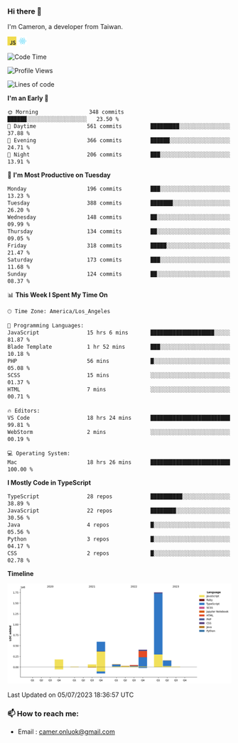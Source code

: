 ### Hi there 👋

I'm Cameron, a developer from Taiwan.


<code><img height="20" src="https://raw.githubusercontent.com/github/explore/80688e429a7d4ef2fca1e82350fe8e3517d3494d/topics/javascript/javascript.png"></code>
<code><img height="20" src="https://raw.githubusercontent.com/github/explore/80688e429a7d4ef2fca1e82350fe8e3517d3494d/topics/react/react.png"></code>



<!--START_SECTION:waka-->
![Code Time](http://img.shields.io/badge/Code%20Time-941%20hrs%2028%20mins-blue)

![Profile Views](http://img.shields.io/badge/Profile%20Views-0-blue)

![Lines of code](https://img.shields.io/badge/From%20Hello%20World%20I%27ve%20Written-3.3%20million%20lines%20of%20code-blue)

**I'm an Early 🐤** 

```text
🌞 Morning                348 commits         ██████░░░░░░░░░░░░░░░░░░░   23.50 % 
🌆 Daytime                561 commits         █████████░░░░░░░░░░░░░░░░   37.88 % 
🌃 Evening                366 commits         ██████░░░░░░░░░░░░░░░░░░░   24.71 % 
🌙 Night                  206 commits         ███░░░░░░░░░░░░░░░░░░░░░░   13.91 % 
```
📅 **I'm Most Productive on Tuesday** 

```text
Monday                   196 commits         ███░░░░░░░░░░░░░░░░░░░░░░   13.23 % 
Tuesday                  388 commits         ███████░░░░░░░░░░░░░░░░░░   26.20 % 
Wednesday                148 commits         ██░░░░░░░░░░░░░░░░░░░░░░░   09.99 % 
Thursday                 134 commits         ██░░░░░░░░░░░░░░░░░░░░░░░   09.05 % 
Friday                   318 commits         █████░░░░░░░░░░░░░░░░░░░░   21.47 % 
Saturday                 173 commits         ███░░░░░░░░░░░░░░░░░░░░░░   11.68 % 
Sunday                   124 commits         ██░░░░░░░░░░░░░░░░░░░░░░░   08.37 % 
```


📊 **This Week I Spent My Time On** 

```text
🕑︎ Time Zone: America/Los_Angeles

💬 Programming Languages: 
JavaScript               15 hrs 6 mins       ████████████████████░░░░░   81.87 % 
Blade Template           1 hr 52 mins        ███░░░░░░░░░░░░░░░░░░░░░░   10.18 % 
PHP                      56 mins             █░░░░░░░░░░░░░░░░░░░░░░░░   05.08 % 
SCSS                     15 mins             ░░░░░░░░░░░░░░░░░░░░░░░░░   01.37 % 
HTML                     7 mins              ░░░░░░░░░░░░░░░░░░░░░░░░░   00.71 % 

🔥 Editors: 
VS Code                  18 hrs 24 mins      █████████████████████████   99.81 % 
WebStorm                 2 mins              ░░░░░░░░░░░░░░░░░░░░░░░░░   00.19 % 

💻 Operating System: 
Mac                      18 hrs 26 mins      █████████████████████████   100.00 % 
```

**I Mostly Code in TypeScript** 

```text
TypeScript               28 repos            ██████████░░░░░░░░░░░░░░░   38.89 % 
JavaScript               22 repos            ████████░░░░░░░░░░░░░░░░░   30.56 % 
Java                     4 repos             █░░░░░░░░░░░░░░░░░░░░░░░░   05.56 % 
Python                   3 repos             █░░░░░░░░░░░░░░░░░░░░░░░░   04.17 % 
CSS                      2 repos             █░░░░░░░░░░░░░░░░░░░░░░░░   02.78 % 
```



**Timeline**

![Lines of Code chart](https://raw.githubusercontent.com/camer0nluo/camer0nluo/main/assets/bar_graph.png)


 Last Updated on 05/07/2023 18:36:57 UTC
<!--END_SECTION:waka-->

### 📫 How to reach me:
- Email : camer.onluok@gmail.com
